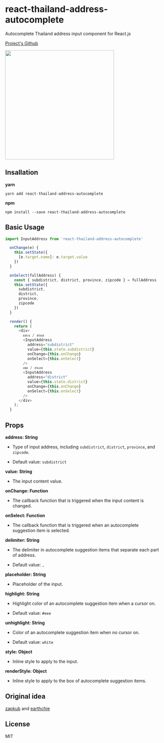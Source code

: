 # react-thailand-address-autocomplete
Autocomplete Thailand address input component for React.js

[Project's Github](https://github.com/winChawakorn/react-thailand-address-autocomplete)

[<img src="https://raw.githubusercontent.com/winChawakorn/react-thailand-address-autocomplete/master/assets/react-thailand-address-autocomplete.gif" height="350px"/>](https://github.com/winChawakorn/react-thailand-address-autocomplete.git)

## Insallation
**yarn**
```
yarn add react-thailand-address-autocomplete
```
**npm**
```
npm install --save react-thailand-address-autocomplete
```
## Basic Usage
```js
import InputAddress from 'react-thailand-address-autocomplete'
```
```js
  onChange(e) {
    this.setState({
      [e.target.name]: e.target.value
    })
  }

  onSelect(fullAddress) {
    const { subdistrict, district, province, zipcode } = fullAddress
    this.setState({
      subdistrict,
      district,
      province,
      zipcode
    })
  }

  render() {
    return (
      <div>
        แขวง / ตำบล
        <InputAddress
          address="subdistrict"
          value={this.state.subdistrict}
          onChange={this.onChange}
          onSelect={this.onSelect}
        />
        เขต / อำเภอ
        <InputAddress
          address="district"
          value={this.state.district}
          onChange={this.onChange}
          onSelect={this.onSelect}
        />
      </div>
    );
  }
```

## Props
**address: String**

- Type of input address, including `subdistrict`, `district`, `province`, and `zipcode`.

- Default value: `subdistrict`

**value: String**

- The input content value.

**onChange: Function**

- The callback function that is triggered when the input content is changed.

**onSelect: Function**

- The callback function that is triggered when an autocomplete suggestion item is selected.

**delimiter: String**

- The delimiter in autocomplete suggestion items that separate each part of address.

- Default value: `, `

**placeholder: String**

- Placeholder of the input.

**highlight: String**

- Highlight color of an autocomplete suggestion item when a cursor on.

- Default value: `#eee`

**unhighlight: String**

- Color of an autocomplete suggestion item when no cursor on.

- Default value: `white`

**style: Object**

- Inline style to apply to the input.

**renderStyle: Object**

- Inline style to apply to the box of autocomplete suggestion items.

## Original idea
[zapkub](https://github.com/zapkub/react-thailand-address-typeahead) and [earthchie](https://github.com/earthchie/jquery.Thailand.js)

## License
MIT
